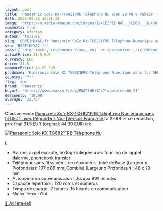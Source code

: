 ```yaml
---
layout: post
title: 'Panasonic Solo KX-TG6821FRB Téléphone Nu avec 29.98 % rabais '
date: 2021-06-22 16:01:15
image: 'https://m.media-amazon.com/images/I/41EZPI1-NAL._SL500_._SL400_.jpg'
comments: true
category: ofertas
author: 'tole.es'
slug: 'B00E1HHYAC-fr Panasonic Solo KX-TG6821FRB Téléphone Numérique sans fil...'
sku: 'B00E1HHYAC-fr'
tags: [ 'High-Tech','Téléphones fixes, VoIP et accessoires','Téléphones analogiques et DECT','panasonic', ]
actualPrice: 31.5 EUR
currency: EUR
price: 31.5
comparePrice: 44.99 EUR
prodname: 'Panasonic Solo KX-TG6821FRB Téléphone Numérique sans fil DECT avec Répondeur Noir [Version Française]'
country: 'fr'
flag: '🇫🇷'
brand: 'Panasonic'
buyurl: 'https://www.amazon.fr/dp/B00E1HHYAC/?tag=tolees0d-21'
descuento: '29.98'
average: '32.75'
---
```


C'est en vente [Panasonic Solo KX-TG6821FRB Téléphone Numérique sans fil DECT avec Répondeur Noir [Version Française]](https://www.amazon.fr/dp/B00E1HHYAC/?tag=tolees0d-21)  à  29.98 % de réduction, prix final  31.5 EUR (original: 44.99 EUR) ici:

[![Panasonic Solo KX-TG6821FRB Téléphone Nu](https://m.media-amazon.com/images/I/41EZPI1-NAL._SL500_._SL400_.jpg)](https://www.amazon.fr/dp/B00E1HHYAC/?tag=tolees0d-21)

ℹ️:

- Alarme, appel excepté, horloge intégrée avec fonction de rappel dalarme, phonebook transfer
- Téléphone sans fil système de répondeur. Unité de Base (Largeur x Profondeur): 107 x 86 mm; Combiné (Largeur x Profondeur) : 48 x 29 mm
- Autonomie en communication : Jusquà 900 minutes
- Capacité répertoire : 120 noms et numéros
- Temps de charge : 7 heures. 15 heures en communication
- Mains libres : Oui

[🛒 Achète-le!!](https://www.amazon.fr/dp/B00E1HHYAC/?tag=tolees0d-21)
